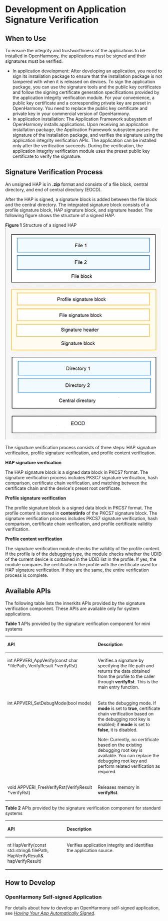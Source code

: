 # Development on Application Signature Verification<a name="EN-US_TOPIC_0000001058671627"></a>

## When to Use<a name="section18502174174019"></a>

To ensure the integrity and trustworthiness of the applications to be installed in OpenHarmony, the applications must be signed and their signatures must be verified.

-   In application development: After developing an application, you need to sign its installation package to ensure that the installation package is not tampered with when it is released on devices. To sign the application package, you can use the signature tools and the public key certificates and follow the signing certificate generation specifications provided by the application integrity verification module. For your convenience, a public key certificate and a corresponding private key are preset in OpenHarmony. You need to replace the public key certificate and private key in your commercial version of OpenHarmony.
-   In application installation: The Application Framework subsystem of OpenHarmony installs applications. Upon receiving an application installation package, the Application Framework subsystem parses the signature of the installation package, and verifies the signature using the application integrity verification APIs. The application can be installed only after the verification succeeds. During the verification, the application integrity verification module uses the preset public key certificate to verify the signature.

## Signature Verification Process<a name="section554632717226"></a>

An unsigned HAP is in  **.zip**  format and consists of a file block, central directory, and end of central directory \(EOCD\).

After the HAP is signed, a signature block is added between the file block and the central directory. The integrated signature block consists of a profile signature block, HAP signature block, and signature header. The following figure shows the structure of a signed HAP.

**Figure  1**  Structure of a signed HAP<a name="fig157962397486"></a>  
![](figure/structure-of-a-signed-hap.png "structure-of-a-signed-hap")

The signature verification process consists of three steps: HAP signature verification, profile signature verification, and profile content verification.

**HAP signature verification**

The HAP signature block is a signed data block in PKCS7 format. The signature verification process includes PKSC7 signature verification, hash comparison, certificate chain verification, and matching between the certificate chain and the device's preset root certificate.

**Profile signature verification**

The profile signature block is a signed data block in PKCS7 format. The profile content is stored in  **contentinfo**  of the PKCS7 signature block. The signature verification process includes PKCS7 signature verification, hash comparison, certificate chain verification, and profile certificate validity verification.

**Profile content verification**

The signature verification module checks the validity of the profile content. If the profile is of the debugging type, the module checks whether the UDID of the current device is contained in the UDID list in the profile. If yes, the module compares the certificate in the profile with the certificate used for HAP signature verification. If they are the same, the entire verification process is complete.

## Available APIs<a name="section1633115419401"></a>

The following table lists the innerkits APIs provided by the signature verification component. These APIs are available only for system applications.

**Table  1**  APIs provided by the signature verification component for mini systems

<a name="table1731550155318"></a>
<table><thead align="left"><tr id="row4419501537"><th class="cellrowborder" valign="top" width="57.38999999999999%" id="mcps1.2.3.1.1"><p id="p54150165315"><a name="p54150165315"></a><a name="p54150165315"></a>API</p>
</th>
<th class="cellrowborder" valign="top" width="42.61%" id="mcps1.2.3.1.2"><p id="p941150145313"><a name="p941150145313"></a><a name="p941150145313"></a>Description</p>
</th>
</tr>
</thead>
<tbody><tr id="row34145016535"><td class="cellrowborder" valign="top" width="57.38999999999999%" headers="mcps1.2.3.1.1 "><p id="p122711391160"><a name="p122711391160"></a><a name="p122711391160"></a>int APPVERI_AppVerify(const char *filePath, VerifyResult *verifyRst)</p>
</td>
<td class="cellrowborder" valign="top" width="42.61%" headers="mcps1.2.3.1.2 "><p id="p13562171015712"><a name="p13562171015712"></a><a name="p13562171015712"></a>Verifies a signature by specifying the file path and returns the data obtained from the profile to the caller through <strong id="b7884251078"><a name="b7884251078"></a><a name="b7884251078"></a>verifyRst</strong>. This is the main entry function.</p>
</td>
</tr>
<tr id="row1746172917474"><td class="cellrowborder" valign="top" width="57.38999999999999%" headers="mcps1.2.3.1.1 "><p id="p2131144717619"><a name="p2131144717619"></a><a name="p2131144717619"></a>int APPVERI_SetDebugMode(bool mode)</p>
</td>
<td class="cellrowborder" valign="top" width="42.61%" headers="mcps1.2.3.1.2 "><p id="p1577114614282"><a name="p1577114614282"></a><a name="p1577114614282"></a>Sets the debugging mode. If <strong id="b357165110811"><a name="b357165110811"></a><a name="b357165110811"></a>mode</strong> is set to <strong id="b425811565813"><a name="b425811565813"></a><a name="b425811565813"></a>true</strong>, certificate chain verification based on the debugging root key is enabled; if <strong id="b1846271515134"><a name="b1846271515134"></a><a name="b1846271515134"></a>mode</strong> is set to <strong id="b1646271551319"><a name="b1646271551319"></a><a name="b1646271551319"></a>false</strong>, it is disabled.</p>
<p id="p2431455765"><a name="p2431455765"></a><a name="p2431455765"></a>Note: Currently, no certificate based on the existing debugging root key is available. You can replace the debugging root key and perform related verification as required.</p>
</td>
</tr>
<tr id="row10992232154714"><td class="cellrowborder" valign="top" width="57.38999999999999%" headers="mcps1.2.3.1.1 "><p id="p685215538611"><a name="p685215538611"></a><a name="p685215538611"></a>void APPVERI_FreeVerifyRst(VerifyResult *verifyRst)</p>
</td>
<td class="cellrowborder" valign="top" width="42.61%" headers="mcps1.2.3.1.2 "><p id="p126575774517"><a name="p126575774517"></a><a name="p126575774517"></a>Releases memory in <strong id="b12392192921512"><a name="b12392192921512"></a><a name="b12392192921512"></a>verifyRst</strong>.</p>
</td>
</tr>
</tbody>
</table>

**Table  2**  APIs provided by the signature verification component for standard systems

<a name="table10383348161613"></a>
<table><thead align="left"><tr id="row9384114813161"><th class="cellrowborder" valign="top" width="37.66%" id="mcps1.2.3.1.1"><p id="p038411483162"><a name="p038411483162"></a><a name="p038411483162"></a>API</p>
</th>
<th class="cellrowborder" valign="top" width="62.339999999999996%" id="mcps1.2.3.1.2"><p id="p9384124871618"><a name="p9384124871618"></a><a name="p9384124871618"></a>Description</p>
</th>
</tr>
</thead>
<tbody><tr id="row11384194871614"><td class="cellrowborder" valign="top" width="37.66%" headers="mcps1.2.3.1.1 "><p id="p138411487168"><a name="p138411487168"></a><a name="p138411487168"></a>nt HapVerify(const std::string&amp; filePath, HapVerifyResult&amp; hapVerifyResult)</p>
</td>
<td class="cellrowborder" valign="top" width="62.339999999999996%" headers="mcps1.2.3.1.2 "><p id="p0384184810169"><a name="p0384184810169"></a><a name="p0384184810169"></a>Verifies application integrity and identifies the application source.</p>
</td>
</tr>
</tbody>
</table>

## How to Develop<a name="section4207112818418"></a>

### OpenHarmony Self-signed Application<a name="section167151429133312"></a>

For details about how to develop an OpenHarmony self-signed application, see [_Having Your App Automatically Signed_](https://developer.harmonyos.com/en/docs/documentation/doc-guides/ohos-auto-configuring-signature-information-0000001271659465). 

